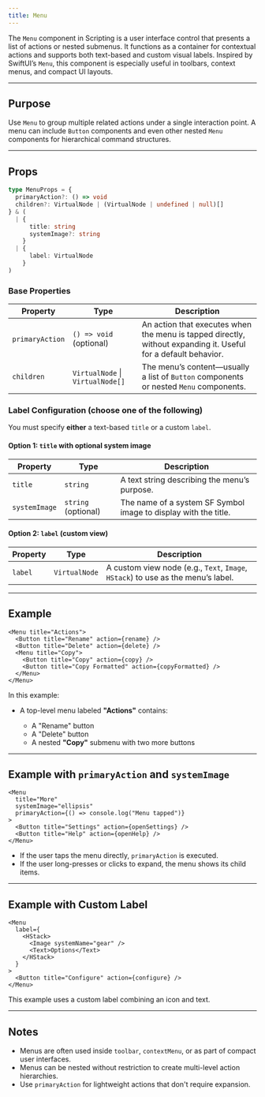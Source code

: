 ```yaml
---
title: Menu
---
```

The `Menu` component in Scripting is a user interface control that presents a list of actions or nested submenus. It functions as a container for contextual actions and supports both text-based and custom visual labels. Inspired by SwiftUI’s `Menu`, this component is especially useful in toolbars, context menus, and compact UI layouts.

---

## Purpose

Use `Menu` to group multiple related actions under a single interaction point. A menu can include `Button` components and even other nested `Menu` components for hierarchical command structures.

---

## Props

```ts
type MenuProps = {
  primaryAction?: () => void
  children?: VirtualNode | (VirtualNode | undefined | null)[] 
} & (
  | {
      title: string
      systemImage?: string
    }
  | {
      label: VirtualNode
    }
)
```

### Base Properties

| Property        | Type                             | Description                                                                                                    |
| --------------- | -------------------------------- | -------------------------------------------------------------------------------------------------------------- |
| `primaryAction` | `() => void` (optional)          | An action that executes when the menu is tapped directly, without expanding it. Useful for a default behavior. |
| `children`      | `VirtualNode` \| `VirtualNode[]` | The menu’s content—usually a list of `Button` components or nested `Menu` components.                          |

### Label Configuration (choose one of the following)

You must specify **either** a text-based `title` or a custom `label`.

#### Option 1: `title` with optional system image

| Property      | Type                | Description                                                     |
| ------------- | ------------------- | --------------------------------------------------------------- |
| `title`       | `string`            | A text string describing the menu’s purpose.                    |
| `systemImage` | `string` (optional) | The name of a system SF Symbol image to display with the title. |

#### Option 2: `label` (custom view)

| Property | Type          | Description                                                                      |
| -------- | ------------- | -------------------------------------------------------------------------------- |
| `label`  | `VirtualNode` | A custom view node (e.g., `Text`, `Image`, `HStack`) to use as the menu’s label. |

---

## Example

```tsx
<Menu title="Actions">
  <Button title="Rename" action={rename} />
  <Button title="Delete" action={delete} />
  <Menu title="Copy">
    <Button title="Copy" action={copy} />
    <Button title="Copy Formatted" action={copyFormatted} />
  </Menu>
</Menu>
```

In this example:

* A top-level menu labeled **"Actions"** contains:

  * A "Rename" button
  * A "Delete" button
  * A nested **"Copy"** submenu with two more buttons

---

## Example with `primaryAction` and `systemImage`

```tsx
<Menu
  title="More"
  systemImage="ellipsis"
  primaryAction={() => console.log("Menu tapped")}
>
  <Button title="Settings" action={openSettings} />
  <Button title="Help" action={openHelp} />
</Menu>
```

* If the user taps the menu directly, `primaryAction` is executed.
* If the user long-presses or clicks to expand, the menu shows its child items.

---

## Example with Custom Label

```tsx
<Menu
  label={
    <HStack>
      <Image systemName="gear" />
      <Text>Options</Text>
    </HStack>
  }
>
  <Button title="Configure" action={configure} />
</Menu>
```

This example uses a custom label combining an icon and text.

---

## Notes

* Menus are often used inside `toolbar`, `contextMenu`, or as part of compact user interfaces.
* Menus can be nested without restriction to create multi-level action hierarchies.
* Use `primaryAction` for lightweight actions that don't require expansion.
